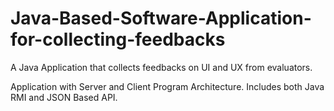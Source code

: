 # Java-Based-Software-Application-for-collecting-feedbacks
A Java Application that collects feedbacks on UI and UX from evaluators.


Application with Server and Client Program Architecture.
Includes both Java RMI and JSON Based API.
